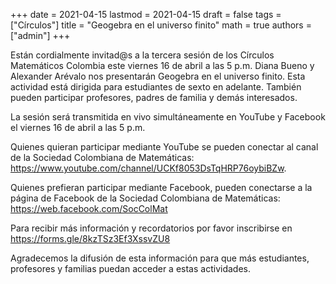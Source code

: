 +++
date      = 2021-04-15
lastmod   = 2021-04-15
draft     = false
tags      = ["Círculos"]
title     = "Geogebra en el universo finito"
math      = true
authors   = ["admin"]
+++

Están cordialmente invitad@s a la tercera sesión de los Círculos Matemáticos Colombia este viernes 16 de abril a las 5 p.m. Diana Bueno y Alexander Arévalo nos presentarán Geogebra en el universo finito. Esta actividad está dirigida para estudiantes de sexto en adelante. También pueden participar profesores, padres de familia y demás interesados.

La sesión será transmitida en vivo simultáneamente en YouTube y Facebook el viernes 16 de abril a las 5 p.m. 

Quienes quieran participar mediante YouTube se pueden conectar al canal de la Sociedad Colombiana de Matemáticas:   
https://www.youtube.com/channel/UCKf8053DsTqHRP76oybiBZw. 

Quienes prefieran participar mediante Facebook, pueden conectarse a la página de Facebook de la Sociedad Colombiana de Matemáticas: 
https://web.facebook.com/SocColMat

Para recibir más información y recordatorios por favor inscribirse en https://forms.gle/8kzTSz3Ef3XssvZU8

Agradecemos la difusión de esta información para que más estudiantes, profesores y familias puedan acceder a estas actividades.
